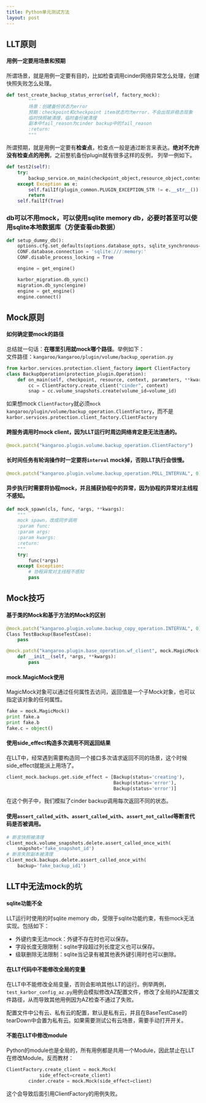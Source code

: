 ```yaml
---
title: Python单元测试方法
layout: post
---
```


## LLT原则
#### 用例一定要用场景和预期
所谓场景，就是用例一定要有目的，比如检查调用cinder网络异常怎么处理，创建快照失败怎么处理。
```python
def test_create_backup_status_error(self, factory_mock):
        """
        场景：创建备份状态为error
        预期：checkpoint和checkpoint item状态均为error，不会出现非稳态现象
        临时快照被清理，临时备份被清理
        副本中fail_reason为cinder backup中的fail_reason
        :return:
        """
```
所谓预期，就是用例一定要有**检查点**，检查点一般是通过断言来表达。**绝对不允许没有检查点的用例**，之前整机备份plugin就有很多这样的反例，
列举一例如下。
```python
def test2(self):
    try:
        backup_service.on_main(checkpoint_object,resource_object,context_object,None)
    except Exception as e:
        self.failIf(plugin_common.PLUGIN_EXCEPTION_STR != e.__str__())
        return
    self.failIf(True)
```
### db可以不用mock，可以使用sqlite memory db，必要时甚至可以使用sqlite本地数据库（方便查看db数据）
```python
def setup_dummy_db():
    options.cfg.set_defaults(options.database_opts, sqlite_synchronous=False)
    CONF.database.connection = 'sqlite:///:memory:'
    CONF.disable_process_locking = True

    engine = get_engine()

    karbor_migration.db_sync()
    migration.db_sync(engine)
    engine = get_engine()
    engine.connect()
```

## Mock原则
#### 如何确定要mock的路径<br>
总结就一句话：**在哪里引用就mock哪个路径**。举例如下：<br>
文件路径：```kangaroo/kangaroo/plugin/volume/backup_operation.py```<br>
```python
from karbor.services.protection.client_factory import ClientFactory
class BackupOperation(protection_plugin.Operation):
    def on_main(self, checkpoint, resource, context, parameters, **kwargs):
        cc = ClientFactory.create_client("cinder", context)
        snap = cc.volume_snapshots.create(volume_id=volume_id)
```

如果想mock ```ClientFactory```就必须```mock kangaroo/plugin/volume/backup_operation.ClientFactory```，而不是```karbor.services.protection.client_factory.ClientFactory```

#### 跨服务调用时mock client，因为LLT运行时周边网络肯定是无法连通的。
```python
@mock.patch("kangaroo.plugin.volume.backup_operation.ClientFactory")
```
#### 长时间任务有轮询操作时**一定要将```interval``` mock掉**，否则LLT执行会很慢。
```python
@mock.patch("kangaroo.plugin.volume.backup_operation.POLL_INTERVAL", 0)
```
#### 异步执行时需要将协程mock，并且捕获协程中的异常，因为协程的异常对主线程不感知。
```python
def mock_spawn(cls, func, *args, **kwargs):
    """
    mock spawn，改成同步调用
    :param func:
    :param args:
    :param kwargs:
    :return:
    """
    try:
        func(*args)
    except Exception:
        # 协程异常对主线程不感知
        pass
```

## Mock技巧
#### 基于类的Mock和基于方法的Mock的区别
```python
@mock.patch("kangaroo.plugin.volume.backup_copy_operation.INTERVAL", 0)
Class TestBackup(BaseTestCase):
    pass
```
```python
@mock.patch("kangaroo.plugin.base_operation.wf_client", mock.MagicMock())
    def __init__(self, *args, **kwargs):
        pass
```

#### mock.MagicMock使用
MagicMock对象可以通过任何属性去访问，返回值是一个子Mock对象，也可以指定该对象的任何属性。
```python
fake = mock.MagicMock()
print fake.a
print fake.b
fake.c = object()
```
#### 使用side_effect构造多次调用不同返回结果
在LLT中，经常遇到需要构造同一个接口多次请求返回不同的场景，这个时候side_effect就能派上用场了。
```python
client_mock.backups.get.side_effect = [Backup(status='creating'),
                                       Backup(status='error'),
                                       Backup(status='error')]
```
在这个例子中，我们模拟了cinder backup调用每次返回不同的状态。
#### 使用```assert_called_with```、```assert_called_with```、```assert_not_called```等断言代码是否被调用。
```python
# 断言快照被清理
client_mock.volume_snapshots.delete.assert_called_once_with(
    snapshot='fake_snapshot_id')
# 断言失败副本被清理
client_mock.backups.delete.assert_called_once_with(
    backup='fake_backup_id1')
```

## LLT中无法mock的坑

#### sqlite功能不全
LLT运行时使用的时sqlite memory db，受限于sqlite功能约束，有些mock无法实现。包括如下：

- 外键约束无法mock：外键不存在时也可以保存。
- 字段长度无限限制：sqlite字段超过列长度定义也可以保存。
- 级联删除无法限制：sqlite当记录有被其他表外键引用时也可以删除。

#### 在LLT代码中不能修改全局的变量
在LLT中不能修改全局变量，否则会影响其他LLT的运行。例举两例，```test_karbor_config_az.py```用例会模拟修改AZ配置文件，修改了全局的AZ配置文件路径，从而导致其他用例因为AZ检查不通过了失败。

配置文件中公有云、私有云的配置，默认是私有云，并且在BaseTestCase的tearDown中会置为私有云。如果需要测试公有云场景，需要手动打开开关。

#### 不能在LLT中修改module
Python的module也是全局的，所有用例都是共用一个Module，因此禁止在LLT在修改Module。反而教材：
```python
ClientFactory.create_client = mock.Mock(
            side_effect=create_client)
        cinder.create = mock.Mock(side_effect=client)
```
这个会导致后面引用ClientFactory的用例失败。
